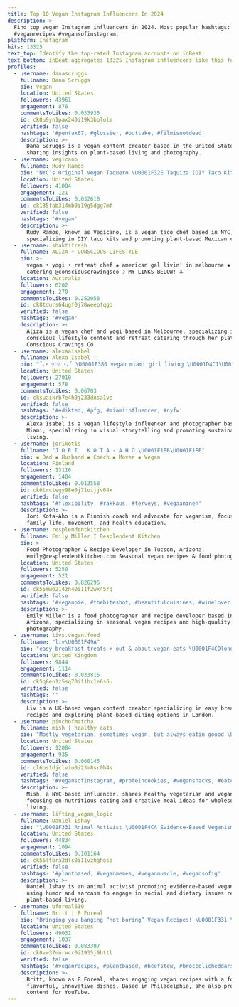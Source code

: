 ```yaml
---
title: Top 10 Vegan Instagram Influencers In 2024
description: >-
  Find top vegan Instagram influencers in 2024. Most popular hashtags: #vegan
  #veganrecipes #vegansofinstagram.
platform: Instagram
hits: 13325
text_top: Identify the top-rated Instagram accounts on inBeat.
text_bottom: inBeat aggregates 13325 Instagram influencers like this for you to work with.
profiles:
  - username: danascruggs
    fullname: Dana Scruggs
    bio: Vegan
    location: United States
    followers: 43961
    engagement: 876
    commentsToLikes: 0.033935
    id: ck0u9yn1pax240i19k3bololm
    verified: false
    hashtags: '#pentax67, #glossier, #outtake, #filmisnotdead'
    description: >-
      Dana Scruggs is a vegan content creator based in the United States,
      sharing insights on plant-based living and photography.
  - username: vegicano
    fullname: Rudy Ramos
    bio: "NYC’s Original Vegan Taquero \U0001F32E Taquiza (DIY Taco Kit): SOLD OUT \U0001F32E Order Deadline: Tuesday 5PM \U0001F69A Free NYC Delivery: Fridays \U0001F4CB Menu: Highlights"
    location: United States
    followers: 41084
    engagement: 121
    commentsToLikes: 0.032618
    id: ck135fab314mb0i19g5dgg7mf
    verified: false
    hashtags: '#vegan'
    description: >-
      Rudy Ramos, known as Vegicano, is a vegan taco chef based in NYC,
      specializing in DIY taco kits and promoting plant-based Mexican cuisine.
  - username: shaktifresh
    fullname: ALIZA ☼ CONSCIOUS LIFESTYLE
    bio: >-
      vegan • yogi • retreat chef ❀ american gal livin’ in melbourne ✺ chef &
      catering @consciouscravingsco ☽ MY LINKS BELOW! ⥥
    location: Australia
    followers: 6202
    engagement: 270
    commentsToLikes: 0.252058
    id: ck8tdurs64ugf0j78weepfqgo
    verified: false
    hashtags: '#vegan'
    description: >-
      Aliza is a vegan chef and yogi based in Melbourne, specializing in
      conscious lifestyle content and retreat catering through her platform,
      Conscious Cravings Co.
  - username: alexaaisabel
    fullname: Alexa Isabel ♡
    bio: "˚｡⋆ ୨♡୧ ⋆｡˚ \U0001F380 vegan miami girl living \U0001D4C1\U0001D4B6 \U0001D4CB\U0001D4BE\U0001D452 \U0001D452\U0001D4C3 \U0001D4C7\U0001D45C\U0001D4C8\U0001D452 \U0001F338 behind the lens @alexaisabelphoto \U0001F9A2 @onemanagement ౨ৎ ✉️ lexisabelbernal@gmail.com"
    location: United States
    followers: 27010
    engagement: 578
    commentsToLikes: 0.06703
    id: cksuaikrb7e4h0j233dnsa1ve
    verified: false
    hashtags: '#edikted, #pfg, #miamiinfluencer, #nyfw'
    description: >-
      Alexa Isabel is a vegan lifestyle influencer and photographer based in
      Miami, specializing in visual storytelling and promoting sustainable
      living.
  - username: jorikotis
    fullname: "J O R I   K O T A - A H O \U0001F1EB\U0001F1EE"
    bio: ◾️ Dad ◾️ Husband ◾️ Coach ◾️ Mover ◾️ Vegan
    location: Finland
    followers: 13116
    engagement: 1404
    commentsToLikes: 0.013558
    id: ck6trctegy98e0j71oijjv64x
    verified: false
    hashtags: '#flexibility, #rakkaus, #terveys, #vegaaninen'
    description: >-
      Jori Kota-Aho is a Finnish coach and advocate for veganism, focusing on
      family life, movement, and health education.
  - username: resplendentkitchen
    fullname: Emily Miller I Resplendent Kitchen
    bio: >-
      Food Photographer & Recipe Developer in Tucson, Arizona.
      emily@resplendentkitchen.com Seasonal vegan recipes & food photography ↓
    location: United States
    followers: 5250
    engagement: 521
    commentsToLikes: 0.826295
    id: ck55mwo214zn40i11f2wx45rq
    verified: false
    hashtags: '#veganpie, #thebiteshot, #beautifulcuisines, #winelover'
    description: >-
      Emily Miller is a food photographer and recipe developer based in Tucson,
      Arizona, specializing in seasonal vegan recipes and high-quality food
      photography.
  - username: livs.vegan.food
    fullname: "liv\U0001F49A"
    bio: "easy breakfast treats + out & about vegan eats \U0001F4CDlondon ✉️: oliviagcox@aol.com"
    location: United Kingdom
    followers: 9844
    engagement: 1114
    commentsToLikes: 0.033815
    id: ck5q8en1z5sq70i11bx1e6s6u
    verified: false
    hashtags: ''
    description: >-
      Liv is a UK-based vegan content creator specializing in easy breakfast
      recipes and exploring plant-based dining options in London.
  - username: pinchofmatcha
    fullname: mish | healthy eats
    bio: "Mostly vegetarian, sometimes vegan, but always eatin goood \U0001F4CDNYC | 26"
    location: United States
    followers: 12084
    engagement: 935
    commentsToLikes: 0.060145
    id: cl6os1djclvio0i23m8sr0b4s
    verified: false
    hashtags: '#vegansofinstagram, #proteincookies, #vegansnacks, #eatclean'
    description: >-
      Mish, a NYC-based influencer, shares healthy vegetarian and vegan recipes,
      focusing on nutritious eating and creative meal ideas for wholesome
      living.
  - username: lifting_vegan_logic
    fullname: Daniel Ishay
    bio: "\U0001F331 Animal Activist \U0001F4CA Evidence-Based Veganism \U0001F440 Activism Through Sarcasm"
    location: United States
    followers: 44834
    engagement: 1094
    commentsToLikes: 0.101164
    id: ck55ltbra2dls0i11vzhghose
    verified: false
    hashtags: '#plantbased, #veganmemes, #veganmuscle, #vegansofig'
    description: >-
      Daniel Ishay is an animal activist promoting evidence-based veganism,
      using humor and sarcasm to engage in social and dietary issues related to
      plant-based living.
  - username: bforeal610
    fullname: Britt | B Foreal
    bio: "Bringing you banging “not boring” Vegan Recipes! \U0001F331 \U0001F4CDPhilly \U0001F3ACYouTube: B Foreal Let’s work! \U0001F4E7 bforeal610@gmail.com"
    location: United States
    followers: 49031
    engagement: 1037
    commentsToLikes: 0.083397
    id: ck0vw37murwcr0i1935j9bttl
    verified: false
    hashtags: '#veganrecipes, #plantbased, #beefstew, #broccolicheddarsoup'
    description: >-
      Britt, known as B Foreal, shares engaging vegan recipes with a focus on
      flavorful, innovative dishes. Based in Philadelphia, she also produces
      content for YouTube.
---
```


